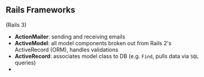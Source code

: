 ## Rails Frameworks 

(Rails 3)

- __ActionMailer__: sending and receiving emails  
- __ActiveModel__: all model components broken out from Rails 2's ActiveRecord (ORM), handles validations 
- __ActiveRecord__: associates model class to DB (e.g. `Find`, pulls data via `SQL` queries)
- 